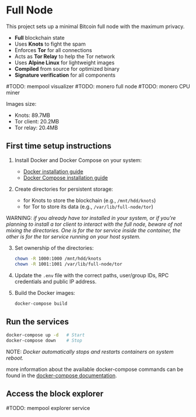 # Full Node

This project sets up a minimal Bitcoin full node with the maximum privacy.

- **Full** blockchain state
- Uses **Knots** to fight the spam
- Enforces **Tor** for all connections
- Acts as **Tor Relay** to help the Tor network
- Uses **Alpine Linux** for lightweight images
- **Compiled** from source for optimized binary
- **Signature verification** for all components

#TODO: mempool visualizer
#TODO: monero full node
#TODO: monero CPU miner

Images size:
- Knots: 89.7MB
- Tor client: 20.2MB
- Tor relay: 20.4MB

## First time setup instructions

1. Install Docker and Docker Compose on your system:
    - [Docker installation guide](https://docs.docker.com/engine/install/)
    - [Docker Compose installation guide](https://docs.docker.com/compose/install/standalone)

2. Create directories for persistent storage:
   - for Knots to store the blockchain (e.g., `/mnt/hdd/knots`)
   - for Tor to store its data (e.g., `/var/lib/full-node/tor`)

  WARNING: *if you already have tor installed in your system, or if you're planning to install a tor client to interact with the full node, beware of not mixing the directories. One is for the tor service inside the container, the other is for the tor service running on your host system.*

3. Set ownership of the directories:
   ```bash
   chown -R 1000:1000 /mnt/hdd/knots
   chown -R 1001:1001 /var/lib/full-node/tor
   ```

4. Update the `.env` file with the correct paths, user/group IDs, RPC credentials and public IP address.

5. Build the Docker images:
   ```bash
   docker-compose build
   ```

## Run the services

```bash
docker-compose up -d   # Start
docker-compose down    # Stop
```

NOTE: *Docker automatically stops and restarts containers on system reboot.*

more information about the available docker-compose commands can be found in the [docker-compose documentation](https://docs.docker.com/reference/cli/docker/compose/).

## Access the block explorer

#TODO: mempool explorer service